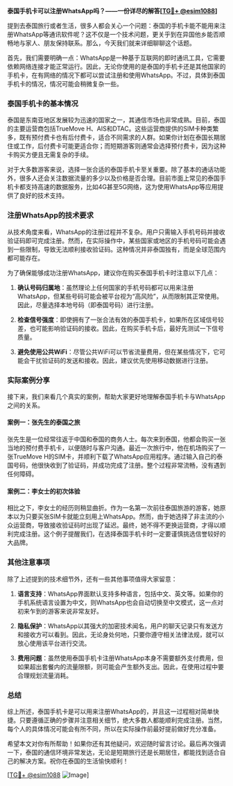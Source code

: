 **泰国手机卡可以注册WhatsApp吗？——一份详尽的解答[[TG💪+ @esim1088](https://t.me/s/esim1088)]**

提到去泰国旅行或者生活，很多人都会关心一个问题：泰国的手机卡能不能用来注册WhatsApp等通讯软件呢？这不仅是一个技术问题，更关乎到在异国他乡能否顺畅地与家人、朋友保持联系。那么，今天我们就来详细聊聊这个话题。

首先，我们需要明确一点：WhatsApp是一种基于互联网的即时通讯工具，它需要依赖网络连接才能正常运行。因此，无论你使用的是泰国的手机卡还是其他国家的手机卡，在有网络的情况下都可以尝试注册和使用WhatsApp。不过，具体到泰国手机卡的情况，情况可能会稍微复杂一些。

### 泰国手机卡的基本情况

泰国是东南亚地区发展较为迅速的国家之一，其通信市场也非常成熟。目前，泰国的主要运营商包括TrueMove H、AIS和DTAC。这些运营商提供的SIM卡种类繁多，既有预付费卡也有后付费卡，适合不同需求的人群。如果你计划在泰国长期居住或工作，后付费卡可能更适合你；而短期游客则通常会选择预付费卡，因为这种卡购买方便且无需复杂的手续。

对于大多数游客来说，选择一张合适的泰国手机卡至关重要。除了基本的通话功能外，很多人还会关注数据流量的多少以及价格是否合理。目前市面上常见的泰国手机卡都支持高速的数据服务，比如4G甚至5G网络，这为使用WhatsApp等应用提供了良好的技术支持。

### 注册WhatsApp的技术要求

从技术角度来看，WhatsApp的注册过程并不复杂。用户只需输入手机号码并接收验证码即可完成注册。然而，在实际操作中，某些国家或地区的手机号码可能会遇到一些限制，导致无法顺利接收验证码。这种情况并非泰国独有，而是全球范围内都可能存在。

为了确保能够成功注册WhatsApp，建议你在购买泰国手机卡时注意以下几点：

1. **确认号码归属地**：虽然理论上任何国家的手机号码都可以用来注册WhatsApp，但某些号码可能会被平台视为“高风险”，从而限制其正常使用。因此，尽量选择本地号码（即泰国号码）进行注册。
   
2. **检查信号强度**：即使拥有了一张合法有效的泰国手机卡，如果所在区域信号较差，也可能影响验证码的接收。因此，在购买手机卡后，最好先测试一下信号质量。

3. **避免使用公共WiFi**：尽管公共WiFi可以节省流量费用，但在某些情况下，它可能会干扰验证码的发送和接收。因此，建议优先使用移动数据进行注册。

### 实际案例分享

接下来，我们来看几个真实的案例，帮助大家更好地理解泰国手机卡与WhatsApp之间的关系。

#### 案例一：张先生的泰国之旅

张先生是一位经常往返于中国和泰国的商务人士。每次来到泰国，他都会购买一张当地的预付费手机卡，以便随时与客户沟通。最近一次旅行中，他在机场购买了一张TrueMove H的SIM卡，并顺利下载了WhatsApp应用程序。通过输入自己的泰国号码，他很快收到了验证码，并成功完成了注册。整个过程非常流畅，没有遇到任何障碍。

#### 案例二：李女士的初次体验

相比之下，李女士的经历则稍显曲折。作为一名第一次前往泰国旅游的游客，她原本以为只要买张SIM卡就能立刻用上WhatsApp。然而，由于她选择了非主流的小众运营商，导致接收验证码时出现了延迟。最终，她不得不更换运营商，才得以顺利完成注册。这个例子提醒我们，在选择泰国手机卡时一定要谨慎挑选信誉较好的大品牌。

### 其他注意事项

除了上述提到的技术细节外，还有一些其他事项值得大家留意：

1. **语言支持**：WhatsApp界面默认支持多种语言，包括中文、英文等。如果你的手机系统语言设置为中文，则WhatsApp也会自动切换至中文模式，这一点对初来乍到的游客来说非常友好。

2. **隐私保护**：WhatsApp以其强大的加密技术闻名，用户的聊天记录只有发送方和接收方可以看到。因此，无论身处何地，只要你遵守相关法律法规，就可以放心使用该平台进行交流。

3. **费用问题**：虽然使用泰国手机卡注册WhatsApp本身不需要额外支付费用，但如果超出套餐内的流量限额，则可能会产生额外支出。因此，在使用过程中要合理规划流量消耗。

### 总结

综上所述，泰国手机卡是可以用来注册WhatsApp的，并且这一过程相对简单快捷。只要遵循正确的步骤并注意相关细节，绝大多数人都能顺利完成注册。当然，每个人的具体情况可能会有所不同，所以在实际操作前最好提前做好充分准备。

希望本文对你有所帮助！如果你还有其他疑问，欢迎随时留言讨论。最后再次强调一下，泰国的通信环境非常发达，无论是短期旅行还是长期居住，都能找到适合自己的解决方案。祝你在泰国的生活愉快顺利！

[[TG💪+ @esim1088](https://t.me/s/esim1088) ![Image](https://i.postimg.cc/4NQfJmqS/Snipaste-2025-05-13-00-14-12.png)]